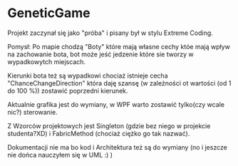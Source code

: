 # GeneticGame

Projekt zaczynał się jako "próba" i pisany był w stylu Extreme Coding.

Pomysł: Po mapie chodzą "Boty" które mają własne cechy któe mają wpływ na zachowanie bota, bot może jeść jedzenie które sie tworzy w wypadkowytch miejscach.

Kierunki bota też są wypadkowi chociaż istnieje cecha "ChanceChangeDirection" która daję szansę (w zależności ot wartości (od 1 do 100 %)) zostawić poprzedni kierunek.

Aktualnie grafika jest do wymiany, w WPF warto zostawić tylko(czy wcale nic?) sterowanie.

Z Wzorców projektowych jest Singleton (gdzie bez niego w projekcie studenta?XD) i FabricMethod (chociaż ciężko go tak nazwać).

Dokumentacji nie ma bo kod i Architektura też są do wymiany (no i jeszcze nie dońca nauczyłem się w UML :) )
